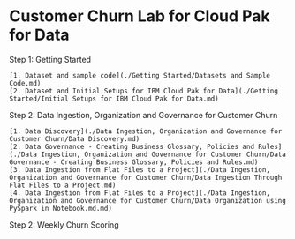 # Customer Churn Lab for Cloud Pak for Data

Step 1: Getting Started

    [1. Dataset and sample code](./Getting Started/Datasets and Sample Code.md)
    [2. Dataset and Initial Setups for IBM Cloud Pak for Data](./Getting Started/Initial Setups for IBM Cloud Pak for Data.md)

Step 2: Data Ingestion, Organization and Governance for Customer Churn

    [1. Data Discovery](./Data Ingestion, Organization and Governance for Customer Churn/Data Discovery.md)
    [2. Data Governance - Creating Business Glossary, Policies and Rules](./Data Ingestion, Organization and Governance for Customer Churn/Data Governance - Creating Business Glossary, Policies and Rules.md)
    [3. Data Ingestion from Flat Files to a Project](./Data Ingestion, Organization and Governance for Customer Churn/Data Ingestion Through Flat Files to a Project.md)
    [4. Data Ingestion from Flat Files to a Project](./Data Ingestion, Organization and Governance for Customer Churn/Data Organization using PySpark in Notebook.md.md)

Step 2: Weekly Churn Scoring
